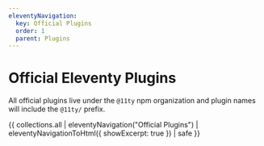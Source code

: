 ```yaml
---
eleventyNavigation:
  key: Official Plugins
  order: 1
  parent: Plugins
---
```

# Official Eleventy Plugins

All official plugins live under the `@11ty` npm organization and plugin names will include the `@11ty/` prefix.

{{ collections.all | eleventyNavigation("Official Plugins") | eleventyNavigationToHtml({ showExcerpt: true }) | safe }}
